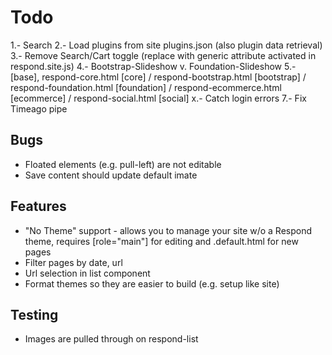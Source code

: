 # Todo
1.- Search
2.- Load plugins from site plugins.json (also plugin data retrieval)
3.- Remove Search/Cart toggle (replace with generic attribute activated in respond.site.js)
4.- Bootstrap-Slideshow v. Foundation-Slideshow
5.- [base], respond-core.html [core] / respond-bootstrap.html [bootstrap] / respond-foundation.html [foundation] / respond-ecommerce.html [ecommerce] / respond-social.html [social]
x.- Catch login errors
7.- Fix Timeago pipe

## Bugs
- Floated elements (e.g. pull-left) are not editable
- Save content should update default imate

## Features



- "No Theme" support - allows you to manage your site w/o a Respond theme, requires [role="main"] for editing and .default.html for new pages
- Filter pages by date, url
- Url selection in list component 
- Format themes so they are easier to build (e.g. setup like site)

## Testing
- Images are pulled through on respond-list